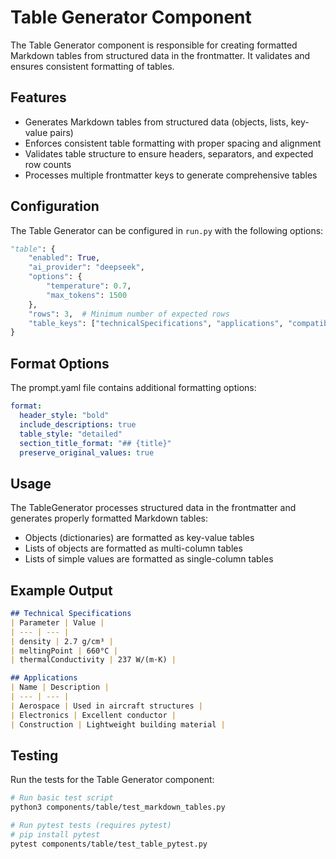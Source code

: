 # Table Generator Component

The Table Generator component is responsible for creating formatted Markdown tables from structured data in the frontmatter. It validates and ensures consistent formatting of tables.

## Features

- Generates Markdown tables from structured data (objects, lists, key-value pairs)
- Enforces consistent table formatting with proper spacing and alignment
- Validates table structure to ensure headers, separators, and expected row counts
- Processes multiple frontmatter keys to generate comprehensive tables

## Configuration

The Table Generator can be configured in `run.py` with the following options:

```python
"table": {
    "enabled": True,
    "ai_provider": "deepseek",
    "options": {
        "temperature": 0.7,
        "max_tokens": 1500
    },
    "rows": 3,  # Minimum number of expected rows
    "table_keys": ["technicalSpecifications", "applications", "compatibility"]
}
```

## Format Options

The prompt.yaml file contains additional formatting options:

```yaml
format:
  header_style: "bold"
  include_descriptions: true
  table_style: "detailed"
  section_title_format: "## {title}"
  preserve_original_values: true
```

## Usage

The TableGenerator processes structured data in the frontmatter and generates properly formatted Markdown tables:

- Objects (dictionaries) are formatted as key-value tables
- Lists of objects are formatted as multi-column tables
- Lists of simple values are formatted as single-column tables

## Example Output

```markdown
## Technical Specifications
| Parameter | Value |
| --- | --- |
| density | 2.7 g/cm³ |
| meltingPoint | 660°C |
| thermalConductivity | 237 W/(m·K) |

## Applications
| Name | Description |
| --- | --- |
| Aerospace | Used in aircraft structures |
| Electronics | Excellent conductor |
| Construction | Lightweight building material |
```

## Testing

Run the tests for the Table Generator component:

```bash
# Run basic test script
python3 components/table/test_markdown_tables.py

# Run pytest tests (requires pytest)
# pip install pytest
pytest components/table/test_table_pytest.py
```
